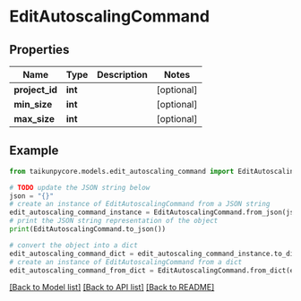 # EditAutoscalingCommand


## Properties

Name | Type | Description | Notes
------------ | ------------- | ------------- | -------------
**project_id** | **int** |  | [optional] 
**min_size** | **int** |  | [optional] 
**max_size** | **int** |  | [optional] 

## Example

```python
from taikunpycore.models.edit_autoscaling_command import EditAutoscalingCommand

# TODO update the JSON string below
json = "{}"
# create an instance of EditAutoscalingCommand from a JSON string
edit_autoscaling_command_instance = EditAutoscalingCommand.from_json(json)
# print the JSON string representation of the object
print(EditAutoscalingCommand.to_json())

# convert the object into a dict
edit_autoscaling_command_dict = edit_autoscaling_command_instance.to_dict()
# create an instance of EditAutoscalingCommand from a dict
edit_autoscaling_command_from_dict = EditAutoscalingCommand.from_dict(edit_autoscaling_command_dict)
```
[[Back to Model list]](../README.md#documentation-for-models) [[Back to API list]](../README.md#documentation-for-api-endpoints) [[Back to README]](../README.md)



